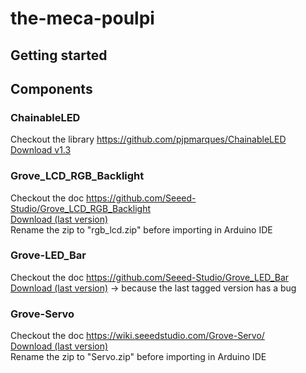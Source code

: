 # the-meca-poulpi

## Getting started

## Components

### ChainableLED
Checkout the library https://github.com/pjpmarques/ChainableLED  
[Download v1.3](https://github.com/pjpmarques/ChainableLED/releases/tag/v1.3)

### Grove_LCD_RGB_Backlight
Checkout the doc https://github.com/Seeed-Studio/Grove_LCD_RGB_Backlight  
[Download (last version)](https://github.com/Seeed-Studio/Grove_LCD_RGB_Backlight/archive/refs/heads/master.zip)  
Rename the zip to "rgb_lcd.zip" before importing in Arduino IDE

### Grove-LED_Bar
Checkout the doc https://github.com/Seeed-Studio/Grove_LED_Bar  
[Download (last version)](https://github.com/Seeed-Studio/Grove_LED_Bar/archive/refs/tags/1.0.0.zip) -> because the last tagged version has a bug  

### Grove-Servo
Checkout the doc https://wiki.seeedstudio.com/Grove-Servo/  
[Download (last version)](https://github.com/Seeed-Studio/Seeed_PCA9685/archive/refs/heads/master.zip)  
Rename the zip to "Servo.zip" before importing in Arduino IDE
